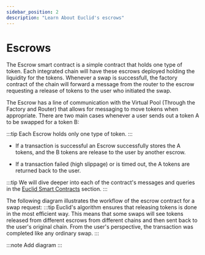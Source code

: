 ```yaml
---
sidebar_position: 2
description: "Learn About Euclid's escrows"
---
```

# Escrows 


The Escrow smart contract is a simple contract that holds one type of token. Each integrated chain will have these escrows deployed holding the liquidity for the tokens. Whenever a swap is successfull, the factory contract of the chain will forward a message from the router to the escrow requesting a release of tokens to the user who initiated the swap. 

The Escrow has a line of communication with the Virtual Pool (Through the Factory and Router) that allows for messaging to move tokens when appropriate. There are two main cases whenever a user sends out a token A to be swapped for a token B:

:::tip
Each Escrow holds only one type of token.
:::

- If a transaction is successful an Escrow successfully stores the A tokens, and the B tokens are release to the user by another escrow.

- If a transaction failed (high slippage) or is timed out, the A tokens are returned back to the user. 


:::tip
We will dive deeper into each of the contract's messages and queries in the [Euclid Smart Contracts](../../Euclid%20Protocol/euclid-pool.md) section.
:::

The following diagram illustrates the workflow of the escrow contract for a swap request:
:::tip
Euclid's algorithm ensures that releasing tokens is done in the most efficient way. This means that some swaps will see tokens released from different escrows from different chains and then sent back to the user's original chain. From the user's perspective, the transaction was completed like any ordinary swap.
:::

:::note
Add diagram
:::
